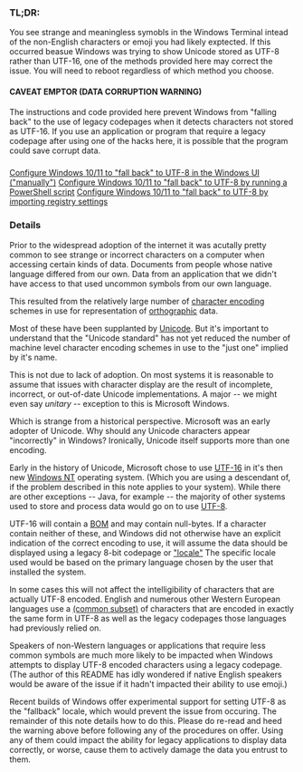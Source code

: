 ### TL;DR:

You see strange and meaningless symobls in the Windows Terminal intead of the non-English characters or emoji you had likely exptected.  If this occurred beasue Windows was trying to show Unicode stored as UTF-8 rather than UTF-16, one of the methods provided here may correct the issue. You will need to reboot regardless of which method you choose.  

#### CAVEAT EMPTOR (DATA CORRUPTION WARNING)

The instructions and code provided here prevent Windows from "falling back" to the use of legacy codepages when it detects characters not stored as UTF-16. If you use an application or program that require a legacy codepage after using one of the hacks here, it is possible that the program could save corrupt data. 

### 

[Configure Windows 10/11 to "fall back" to UTF-8 in the Windows UI ("manually")](https://github.com/sapeurfaire/Windows-Misc/blob/main/Terminal/systemwide-utf8-fallback.md)
[Configure Windows 10/11 to "fall back" to UTF-8 by running a PowerShell script](https://github.com/sapeurfaire/Windows-Misc/blob/main/Terminal/systemwide-utf8-fallback.ps1)
[Configure Windows 10/11 to "fall back" to UTF-8 by importing registry settings](https://github.com/sapeurfaire/Windows-Misc/blob/main/Terminal/systemwide-utf8-fallback.reg)

### Details

Prior to the widespread adoption of the internet it was acutally pretty common to see strange or incorrect characters on a computer when accessing certain kinds of data. Documents from people whose native language differed from our own. Data from an application that we didn't have access to that used uncommon symbols from our own language.  

This resulted from the relatively large number of [character encoding](https://en.wikipedia.org/wiki/Character_encoding) schemes in use for representation of [orthographic](https://en.wikipedia.org/wiki/Orthography) data.  

Most of these have been supplanted by [Unicode](https://en.wikipedia.org/wiki/Unicode). But it's important to understand that the "Unicode standard" has not yet reduced the number of machine level character encoding schemes in use to the "just one" implied by it's name.

This is not due to lack of adoption. On most systems it is reasonable to assume that issues with character display are the result of incomplete, incorrect, or out-of-date Unicode implementations.  A major -- we might even say *unitary* -- exception to this is Microsoft Windows.  

Which is strange from a historical perspective. Microsoft was an early adopter of Unicode.  Why should any Unicode characters appear "incorrectly" in Windows?  Ironically, Unicode itself supports more than one encoding.

Early in the history of Unicode, Microsoft chose to use [UTF-16](https://en.wikipedia.org/wiki/UTF-16) in it's then new [Windows NT](https://en.wikipedia.org/wiki/Windows_NT) operating system.  (Which you are using a descendant of, if the problem described in this note applies to your system).  While there are other exceptions -- Java, for example -- the majority of other systems used to store and process data would go on to use [UTF-8](https://en.wikipedia.org/wiki/UTF-8).  

UTF-16 will contain a [BOM](https://en.wikipedia.org/wiki/Byte_order_mark) and may contain null-bytes. If a character contain neither of these, and Windows did not otherwise have an explicit indication of the correct encoding to use, it will assume the data should be displayed using a legacy 8-bit codepage or ["locale"](https://en.wikipedia.org/wiki/Locale_(computer_software)) The specific locale used would be based on the primary language chosen by the user that installed the system. 

In some cases this will not affect the intelligibility of characters that are actually UTF-8 encoded. English and numerous other Western European languages use a [(common subset)](https://en.wikipedia.org/wiki/ASCII) of characters that are encoded in exactly the same form in UTF-8 as well as the legacy codepages those languages had previously relied on.  

Speakers of non-Western languages or applications that require less common symbols are much more likely to be impacted when Windows attempts to display UTF-8 encoded characters using a legacy codepage. (The author of this README has idly wondered if native English speakers would be aware of the issue if it hadn't impacted their ability to use emoji.)  

Recent builds of Windows offer experimental support for setting UTF-8 as the "fallback" locale, which would prevent the issue from occuring.  The remainder of this note details how to do this.  Please do re-read and heed the warning above before following any of the procedures on offer.  Using any of them could impact the ability for legacy applications to display data correctly, or worse, cause them to actively damage the data you entrust to them.
